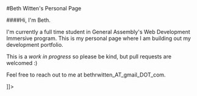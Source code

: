 <snippet>
  <content><![CDATA[

#Beth Witten's Personal Page

####Hi, I'm Beth.

I'm currently a full time student in General Assembly's Web Development Immersive program. This is my personal page where I am building out my development portfolio.

This is a *work in progress* so please be kind, but pull requests are welcomed :)

Feel free to reach out to me at bethrwitten_AT_gmail_DOT_com.


]]></content>
</snippet>
